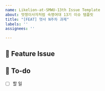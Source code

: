 ```yaml
---
name: Likelion-at-SMWU-13th Issue Template
about: 멋쟁이사자처럼 숙명여대 13기 이슈 템플릿
title: "[FEAT] 멋사 N주차 과제"
labels: ''
assignees: ''

---
```


## 📌 Feature Issue
 <!-- 과제에 대해 설명해주세요-->
 
 
 ## 📝 To-do
 <!-- 해야 할 일들에 대해 적어주세요 -->
 - [ ] 할 일
